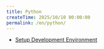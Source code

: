 ```yaml
---
title: Python
createTime: 2025/10/10 00:00:00
permalink: /en/python/
---
```


- [Setup Development Environment](./setup-development-environment.md)
